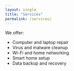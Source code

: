 ```yaml
---
layout: single
title: "Services"
permalink: /services/
---
```

We offer:
- Computer and laptop repair
- Virus and malware cleanup
- Wi-Fi and home networking
- Smart home setup
- Data backup and recovery
